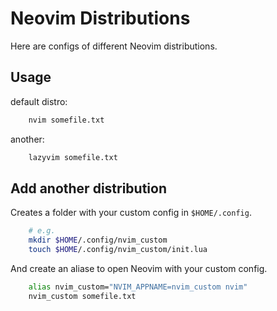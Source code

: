 # Neovim Distributions

Here are configs of different Neovim distributions.

## Usage

default distro:

```bash
    nvim somefile.txt
```

another:

```bash
    lazyvim somefile.txt
```

## Add another distribution

Creates a folder with your custom config in `$HOME/.config`.

```bash
    # e.g.
    mkdir $HOME/.config/nvim_custom
    touch $HOME/.config/nvim_custom/init.lua
```

And create an aliase to open Neovim with your custom config.

```bash
    alias nvim_custom="NVIM_APPNAME=nvim_custom nvim"
    nvim_custom somefile.txt
```
